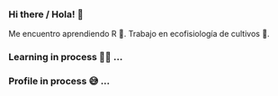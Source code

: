 ### Hi there / Hola! 👋

Me encuentro aprendiendo R 💪.
Trabajo en ecofisiología de cultivos 🌱.
### Learning in process 🏄‍♂️ ...
### Profile in process 😅 ...

<!--
**fnalli/fnalli** is a ✨ _special_ ✨ repository because its `README.md` (this file) appears on your GitHub profile.

Here are some ideas to get you started:

- 🔭 I’m currently working on ...
-  I’m currently learning ...
- 👯 I’m looking to collaborate on ...
- 🤔 I’m looking for help with ...
- 💬 Ask me about ...
- 📫 How to reach me: ...
- 😄 Pronouns: ...
- ⚡ Fun fact: ...
-->
